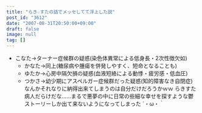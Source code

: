 ```yaml
---
title: "らき☆すたの話でメッセしてて浮上した説"
post_id: "3612"
date: "2007-08-31T20:50:00+09:00"
draft: false
image: null
tag: []
---
```



* こなた→ターナー症候群の疑惑(染色体異常による低身長・2次性徴欠如)
  * かなた→同上(糖尿病や腫瘍を併発しやすく、短命となることも)
  * ゆたか→心房中隔欠損の疑惑(血液短絡による動悸・疲労感・低血圧)
  * つかさ→幼少期にアスペルガー症候群だった疑惑(知的障害なき自閉症)
なんかそれなりに納得出来てしまうのは自分だけだろうかｗｗ らきすた病人だらけだな……まるで悪夢の中に日常の些細な幸せを探すような鬱ストーリーしか出て来ないようになってしまった ´・ω・｀
